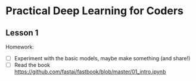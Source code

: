 
# Practical Deep Learning for Coders

## Lesson 1

Homework:

- [ ] Experiment with the basic models, maybe make something (and share!)
- [ ] Read the book <https://github.com/fastai/fastbook/blob/master/01_intro.ipynb>
